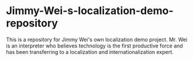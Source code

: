 # Jimmy-Wei-s-localization-demo-repository
This is a repository for Jimmy Wei's own localization demo project. Mr. Wei is an interpreter who believes technology is the first productive force and has been transferring to a localization and internationalization expert.
